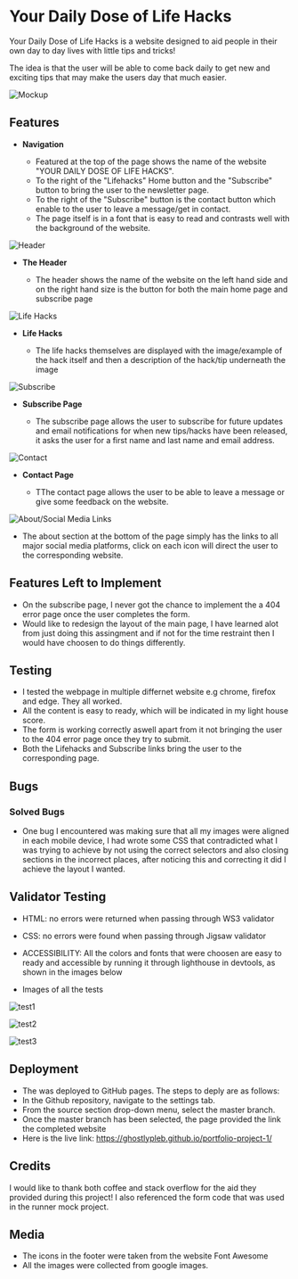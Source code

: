# Your Daily Dose of Life Hacks

Your Daily Dose of Life Hacks is a website designed to aid people in their own day to day lives with little tips and tricks! 

The idea is that the user will be able to come back daily to get new and exciting tips that may make the users day that much easier.

![Mockup](assets/images/mockup.png)

## Features 

- __Navigation__

  - Featured at the top of the page shows the name of the website "YOUR DAILY DOSE OF LIFE HACKS".
  - To the right of the "Lifehacks" Home button and the "Subscribe" button to bring the user to the newsletter page.
  - To the right of the "Subscribe" button is the contact button which enable to the user to leave a message/get in contact.
  - The page itself is in a font that is easy to read and contrasts well with the background of the website.

![Header](assets/images/header.png) 

- __The Header__

  - The header shows the name of the website on the left hand side and on the right hand size is the button for both the main home page and subscribe page

![Life Hacks](assets/images/tips.png)

- __Life Hacks__

  - The life hacks themselves are displayed with the image/example of the hack itself and then a description of the hack/tip underneath the image

![Subscribe](assets/images/subscribe-page.png)

- __Subscribe Page__

  - The subscribe page allows the user to subscribe for future updates and email notifications for when new tips/hacks have been released, it asks the user for a first name and last name and email address.

![Contact](assets/images/contact_page.png)

- __Contact Page__

  - TThe contact page allows the user to be able to leave a message or give some feedback on the website.
  

![About/Social Media Links](assets/images/social_links.png)

- The about section at the bottom of the page simply has the links to all major social media platforms, click on each icon will direct the user to the corresponding website.


## Features Left to Implement

- On the subscribe page, I never got the chance to implement the a 404 error page once the user completes the form.
- Would like to redesign the layout of the main page, I have learned alot from just doing this assingment and if not for the time restraint then I would have choosen to do things differently.

## Testing 

- I tested the webpage in multiple differnet website e.g chrome, firefox and edge. They all worked.
- All the content is easy to ready, which will be indicated in my light house score.
- The form is working correctly aswell apart from it not bringing the user to the 404 error page once they try to submit.
- Both the Lifehacks and Subscribe links bring the user to the corresponding page.

## Bugs

### Solved Bugs

- One bug I encountered was making sure that all my images were aligned in each mobile device, I had wrote some CSS that contradicted what I was trying to achieve by not using the correct selectors and also closing sections in the incorrect places, after noticing this and correcting it did I achieve the layout I wanted.


## Validator Testing 

- HTML: no errors were returned when passing through WS3 validator

- CSS: no errors were found when passing through Jigsaw validator

- ACCESSIBILITY: All the colors and fonts that were choosen are easy to ready and accessible by running it through lighthouse in devtools, as shown in the images below

- Images of all the tests

![test1](assets/images/html-checker.png)

![test2](assets/images/validate-test.png)

![test3](assets/images/lighthouse-report.png)



## Deployment

- The was deployed to GitHub pages. The steps to deply are as follows:
- In the Github repository, navigate to the settings tab.
- From the source section drop-down menu, select the master branch.
- Once the master branch has been selected, the page provided the link the completed website
- Here is the live link: https://ghostlypleb.github.io/portfolio-project-1/

## Credits 

I would like to thank both coffee and stack overflow for the aid they provided during this project!
I also referenced the form code that was used in the runner mock project.

## Media

- The icons in the footer were taken from the website Font Awesome
- All the images were collected from google images.
